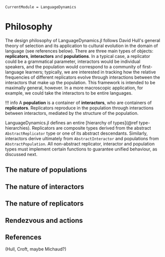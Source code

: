 ```@meta
CurrentModule = LanguageDynamics
```

# Philosophy

The design philosophy of LanguageDynamics.jl follows David Hull's general theory of selection and its application to cultural evolution in the domain of language (see references below). There are three main types of objects: **replicators**, **interactors** and **populations**. In a typical case, a replicator could be a grammatical parameter, interactors would be individual speakers, and the population would correspond to a community of first-language learners; typically, we are interested in tracking how the relative frequencies of different replicators evolve through interactions between the interactors that make up the population. This framework is intended to be maximally general, however. In a more macroscopic application, for example, we could take the interactors to be entire languages.

!!! info
    A **population** is a container of **interactors**, who are containers of **replicators**. Replicators reproduce in the population through interactions between interactors, mediated by the structure of the population.

LanguageDynamics.jl defines an entire [hierarchy of types](@ref type-hierarchies). Replicators are composite types derived from the abstract `AbstractReplicator` type or one of its abstract descendants. Similarly, interactors derive ultimately from `AbstractInteractor` and populations from `AbstractPopulation`. All non-abstract replicator, interactor and population types must implement certain functions to guarantee unified behaviour, as discussed next.


## The nature of populations


## The nature of interactors


## The nature of replicators


## Rendezvous and actions


## References

(Hull, Croft, maybe Michaud?)



